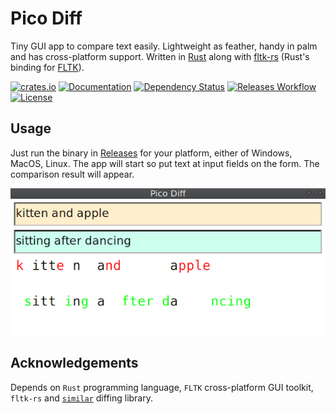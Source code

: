 # Pico Diff

Tiny GUI app to compare text easily. Lightweight as feather, handy in palm and has cross-platform support. Written in [Rust](https://www.rust-lang.org/) along with [fltk-rs](https://github.com/fltk-rs/fltk-rs) (Rust's binding for [FLTK](https://www.fltk.org/)).

[![crates.io](https://img.shields.io/crates/v/picodiff?label=latest)](https://crates.io/crates/picodiff)
[![Documentation](https://docs.rs/picodiff/badge.svg?version=latest)](https://docs.rs/picodiff/latest)
[![Dependency Status](https://deps.rs/crate/picodiff/latest/status.svg)](https://deps.rs/crate/picodiff/latest)
[![Releases Workflow](https://github.com/nabbisen/picodiff/actions/workflows/release.yml/badge.svg)](https://github.com/nabbisen/picodiff/actions/workflows/)
[![License](https://img.shields.io/github/license/nabbisen/picodiff)](https://github.com/nabbisen/picodiff/blob/main/LICENSE)

## Usage

Just run the binary in [Releases](../../releases) for your platform, either of Windows, MacOS, Linux. The app will start so put text at input fields on the form. The comparison result will appear.

![comparison result](.docs-assets/comparison-result.png)

## Acknowledgements

Depends on `Rust` programming language, `FLTK` cross-platform GUI toolkit, `fltk-rs` and [`similar`](https://github.com/mitsuhiko/similar) diffing library.
